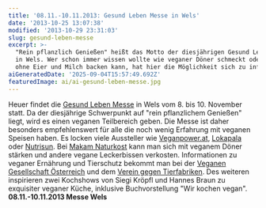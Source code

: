 ```yaml
---
title: '08.11.-10.11.2013: Gesund Leben Messe in Wels'
date: '2013-10-25 13:07:38'
modified: '2013-10-29 23:31:03'
slug: gesund-leben-messe
excerpt: >-
  "Rein pflanzlich Genießen" heißt das Motto der diesjährigen Gesund Leben Messe
  in Wels. Wer schon immer wissen wollte wie veganer Döner schmeckt oder wie man
  ohne Eier und Milch backen kann, hat hier die Möglichkeit sich zu informieren!
aiGeneratedDate: '2025-09-04T15:57:49.692Z'
featuredImage: ai/ai-gesund-leben-messe.jpg
---
```


Heuer findet die [Gesund Leben Messe](http://www.gesundheitsmesse.at/ne07/?pn=6270024 "Gesund Leben Messe") in Wels vom 8. bis 10. November statt. Da der diesjährige Schwerpunkt auf "rein pflanzlichem Genießen" liegt, wird es einen veganen Teilbereich geben. Die Messe ist daher besonders empfehlenswert für alle die noch wenig Erfahrung mit veganen Speisen haben. Es locken viele Aussteller wie [Veganpower.at](http://www.veganpower.at/ "veganpower"), [Lokapala](http://www.lokapala.at/ "Lokapala") oder [Nutrisun](http://www.nutrisun.at/ "Nutrisun"). Bei [Makam Naturkost](http://makamnaturkost.de/ "Makam Naturkost") kann man sich mit veganem Döner stärken und andere vegane Leckerbissen verkosten. Informationen zu veganer Ernährung und Tierschutz bekommt man bei der [Veganen Gesellschaft Österreich](http://www.vegan.at/ "VGÖ") und dem [Verein gegen Tierfabriken](http://www.vgt.at/ "VGT"). Des weiteren inspirieren zwei Kochshows von Siegi Kröpfl und Hannes Braun zu exquisiter veganer Küche, inklusive Buchvorstellung "Wir kochen vegan". **08.11.-10.11.2013 Messe Wels**
